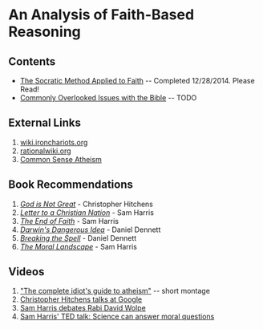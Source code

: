 An Analysis of Faith-Based Reasoning
================================================================================


Contents
--------------------------------------------------------------------------------

-   [The Socratic Method Applied to Faith](socratic-method-on-faith.html) -- Completed 12/28/2014. Please Read!
-   [Commonly Overlooked Issues with the Bible](overlooked-bible.html) -- TODO


External Links
--------------------------------------------------------------------------------

1.  [wiki.ironchariots.org](http://wiki.ironchariots.org/)
1.  [rationalwiki.org](http://rationalwiki.org/)
1.  [Common Sense Atheism](http://commonsenseatheism.com/)


Book Recommendations
--------------------------------------------------------------------------------

1.  [*God is Not Great*](http://www.amazon.com/God-Not-Great-Religion-Everything/dp/0446697966/) - Christopher Hitchens
1.  [*Letter to a Christian Nation*](http://www.amazon.com/Letter-Christian-Nation-Sam-Harris/dp/0307278778/) - Sam Harris
1.  [*The End of Faith*](http://www.amazon.com/End-Faith-Religion-Terror-Future/dp/0393327655/) - Sam Harris
1.  [*Darwin's Dangerous Idea*](http://www.amazon.com/DARWINS-DANGEROUS-IDEA-EVOLUTION-MEANINGS/dp/068482471X/) - Daniel Dennett
1.  [*Breaking the Spell*](http://www.amazon.com/Breaking-Spell-Religion-Natural-Phenomenon/dp/0143038338/) - Daniel Dennett
1.  [*The Moral Landscape*](http://www.amazon.com/Moral-Landscape-Science-Determine-Values/dp/143917122X) - Sam Harris


Videos
--------------------------------------------------------------------------------

1.  ["The complete idiot's guide to atheism"](https://www.youtube.com/watch?v=1CLjYHqfilE)  -- short montage
1.  [Christopher Hitchens talks at Google](https://www.youtube.com/watch?v=sD0B-X9LJjs)
1.  [Sam Harris debates Rabi David Wolpe](https://www.youtube.com/watch?v=bN9nlAnkCUY)
1.  [Sam Harris' TED talk: Science can answer moral questions](https://www.youtube.com/watch?v=Hj9oB4zpHww)


